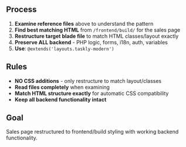 ## Process
1. **Examine reference files** above to understand the pattern
2. **Find best matching HTML** from `/frontend/build/` for the sales page
3. **Restructure target blade file** to match HTML classes/layout exactly
4. **Preserve ALL backend** - PHP logic, forms, i18n, auth, variables
5. **Use**: `@extends('layouts.taskly-modern')`

## Rules
- **NO CSS additions** - only restructure to match layout/classes
- **Read files completely** when examining
- **Match HTML structure exactly** for automatic CSS compatibility  
- **Keep all backend functionality intact**

## Goal
Sales page restructured to frontend/build styling with working backend functionality.
